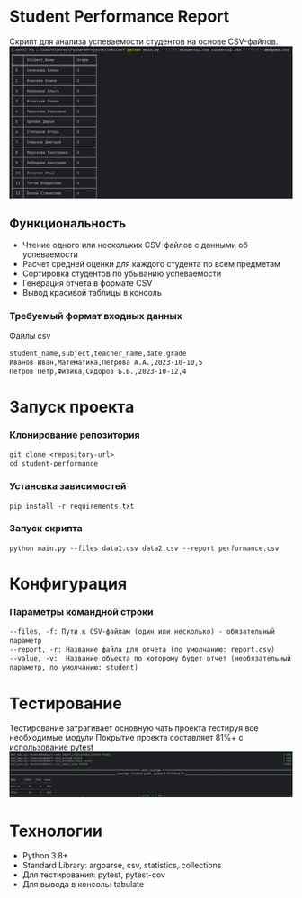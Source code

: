 # Student Performance Report

Скрипт для анализа успеваемости студентов на основе CSV-файлов.
![img_2.png](image/img_2.png)
## Функциональность

- Чтение одного или нескольких CSV-файлов с данными об успеваемости
- Расчет средней оценки для каждого студента по всем предметам
- Сортировка студентов по убыванию успеваемости
- Генерация отчета в формате CSV
- Вывод красивой таблицы в консоль

### Требуемый формат входных данных
Файлы csv
```csv
student_name,subject,teacher_name,date,grade
Иванов Иван,Математика,Петрова А.А.,2023-10-10,5
Петров Петр,Физика,Сидоров Б.Б.,2023-10-12,4
```
# Запуск проекта
### Клонирование репозитория
```
git clone <repository-url>
cd student-performance
```
### Установка зависимостей
```
pip install -r requirements.txt
```

### Запуск скрипта
```
python main.py --files data1.csv data2.csv --report performance.csv
```
# Конфигурация
### Параметры командной строки
```
--files, -f: Пути к CSV-файлам (один или несколько) - обязательный параметр
--report, -r: Название файла для отчета (по умолчанию: report.csv)
--value, -v:  Название объекта по которому будет отчет (необязательный параметр, по умолчанию: student)
```

# Тестирование
Тестирование затрагивает основную чать проекта тестируя все необходимые модули
Покрытие проекта составляет 81%+ с использование pytest 
![img_1.png](image/img_1.png)

# Технологии 
- Python 3.8+
- Standard Library: argparse, csv, statistics, collections
- Для тестирования: pytest, pytest-cov
- Для вывода в консоль: tabulate